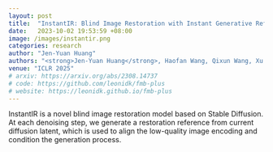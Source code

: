 ```yaml
---
layout: post
title:  "InstantIR: Blind Image Restoration with Instant Generative Reference"
date:   2023-10-02 19:53:59 +08:00
image: /images/instantir.png
categories: research
author: "Jen-Yuan Huang"
authors: "<strong>Jen-Yuan Huang</strong>, Haofan Wang, Qixun Wang, Xu Bai, Hao Ai, Peng Xing, Tong Lin"
venue: "ICLR 2025"
# arxiv: https://arxiv.org/abs/2308.14737
# code: https://github.com/leonidk/fmb-plus
# website: https://leonidk.github.io/fmb-plus
---
```

InstantIR is a novel blind image restoration model based on Stable Diffusion. At each denoising step, we generate a restoration reference from current diffusion latent, which is used to align the low-quality image encoding and condition the generation process.